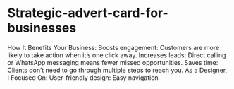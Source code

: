 # Strategic-advert-card-for-businesses
How It Benefits Your Business: Boosts engagement: Customers are more likely to take action when it’s one click away.  Increases leads: Direct calling or WhatsApp messaging means fewer missed opportunities.  Saves time: Clients don’t need to go through multiple steps to reach you.  As a Designer, I Focused On: User-friendly design: Easy navigation 
